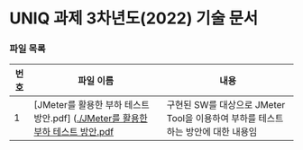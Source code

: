 # UNIQ 과제 3차년도(2022) 기술 문서

### 파일 목록
번호 | 파일 이름 | 내용
--- | ------------ | -------------
1 | [JMeter를 활용한 부하 테스트 방안.pdf] ([./JMeter를 활용한 부하 테스트 방안.pdf](https://github.com/etri-city-traffic-brain/docs/blob/master/%EA%B8%B0%EC%88%A0%EB%AC%B8%EC%84%9C/2022%EB%85%84/JMeter%EB%A5%BC%20%ED%99%9C%EC%9A%A9%ED%95%9C%20%EB%B6%80%ED%95%98%20%ED%85%8C%EC%8A%A4%ED%8A%B8%20%EB%B0%A9%EC%95%88.pdf) | 구현된 SW를 대상으로 JMeter Tool을 이용하여 부하를 테스트하는 방안에 대한 내용임
